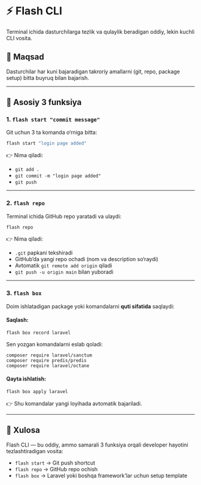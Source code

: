
# ⚡ Flash CLI

Terminal ichida dasturchilarga tezlik va qulaylik beradigan oddiy, lekin kuchli CLI vosita.

## 🎯 Maqsad

Dasturchilar har kuni bajaradigan takroriy amallarni (git, repo, package setup) bitta buyruq bilan bajarish.

---

## 🔑 Asosiy 3 funksiya

### 1. `flash start "commit message"`

Git uchun 3 ta komanda o‘rniga bitta:

```bash
flash start "login page added"
````

👉 Nima qiladi:

* `git add .`
* `git commit -m "login page added"`
* `git push`

---

### 2. `flash repo`

Terminal ichida GitHub repo yaratadi va ulaydi:

```bash
flash repo
```

👉 Nima qiladi:

* `.git` papkani tekshiradi
* GitHub’da yangi repo ochadi (nom va description so‘raydi)
* Avtomatik `git remote add origin` qiladi
* `git push -u origin main` bilan yuboradi

---

### 3. `flash box`

Doim ishlatadigan package yoki komandalarni **quti sifatida** saqlaydi:

#### Saqlash:

```bash
flash box record laravel
```

Sen yozgan komandalarni eslab qoladi:

```
composer require laravel/sanctum
composer require predis/predis
composer require laravel/octane
```

#### Qayta ishlatish:

```bash
flash box apply laravel
```

👉 Shu komandalar yangi loyihada avtomatik bajariladi.

---

## 📌 Xulosa

Flash CLI — bu oddiy, ammo samarali 3 funksiya orqali developer hayotini tezlashtiradigan vosita:

* `flash start` → Git push shortcut
* `flash repo` → GitHub repo ochish
* `flash box` → Laravel yoki boshqa framework’lar uchun setup template

